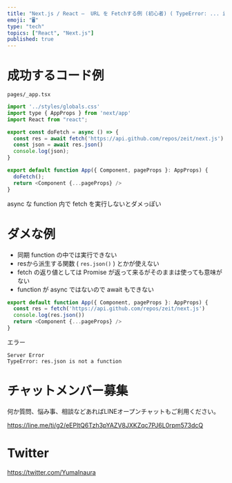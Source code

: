 ```yaml
---
title: "Next.js / React –  URL を Fetchする例 (初心者) ( TypeError: ... is not a func"
emoji: "🖥"
type: "tech"
topics: ["React", "Next.js"]
published: true
---
```


# 成功するコード例

`pages/_app.tsx`


```js
import '../styles/globals.css'
import type { AppProps } from 'next/app'
import React from "react";

export const doFetch = async () => {
  const res = await fetch('https://api.github.com/repos/zeit/next.js')
  const json = await res.json()
  console.log(json);
}

export default function App({ Component, pageProps }: AppProps) {
  doFetch();
  return <Component {...pageProps} />
}
```

async な function 内で fetch を実行しないとダメっぽい

# ダメな例

- 同期 function の中では実行できない
- resから派生する関数 ( `res.json()` ) とかが使えない
- fetch の返り値としては Promise が返って来るがそのままは使っても意味がない
- function が async ではないので await もできない

```js
export default function App({ Component, pageProps }: AppProps) {
  const res = fetch('https://api.github.com/repos/zeit/next.js')
  console.log(res.json())
  return <Component {...pageProps} />
}
```

エラー

```
Server Error
TypeError: res.json is not a function
```

# チャットメンバー募集


何か質問、悩み事、相談などあればLINEオープンチャットもご利用ください。

https://line.me/ti/g2/eEPltQ6Tzh3pYAZV8JXKZqc7PJ6L0rpm573dcQ


# Twitter

https://twitter.com/YumaInaura

